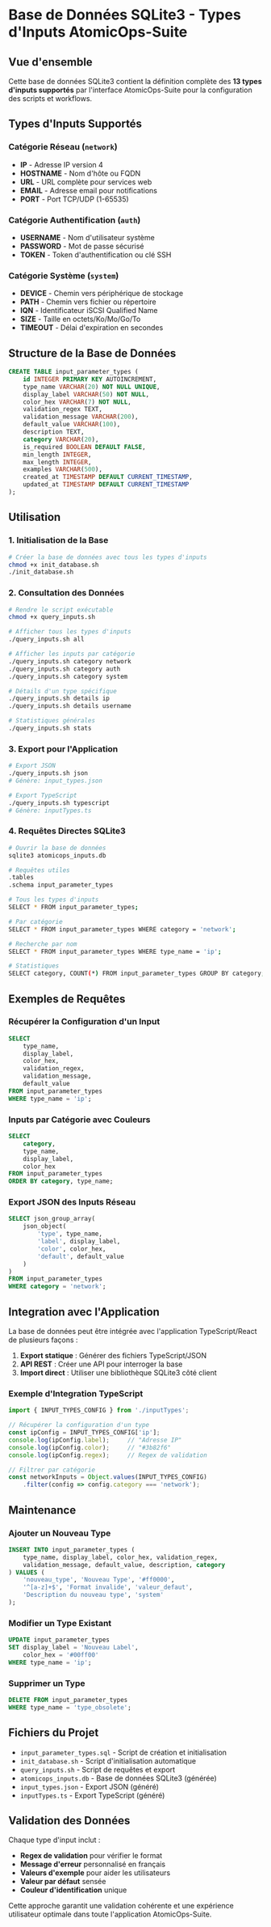 # Base de Données SQLite3 - Types d'Inputs AtomicOps-Suite

## Vue d'ensemble

Cette base de données SQLite3 contient la définition complète des **13 types d'inputs supportés** par l'interface AtomicOps-Suite pour la configuration des scripts et workflows.

## Types d'Inputs Supportés

### Catégorie Réseau (`network`)
- **IP** - Adresse IP version 4 
- **HOSTNAME** - Nom d'hôte ou FQDN
- **URL** - URL complète pour services web
- **EMAIL** - Adresse email pour notifications
- **PORT** - Port TCP/UDP (1-65535)

### Catégorie Authentification (`auth`)
- **USERNAME** - Nom d'utilisateur système
- **PASSWORD** - Mot de passe sécurisé
- **TOKEN** - Token d'authentification ou clé SSH

### Catégorie Système (`system`)
- **DEVICE** - Chemin vers périphérique de stockage
- **PATH** - Chemin vers fichier ou répertoire
- **IQN** - Identificateur iSCSI Qualified Name
- **SIZE** - Taille en octets/Ko/Mo/Go/To
- **TIMEOUT** - Délai d'expiration en secondes

## Structure de la Base de Données

```sql
CREATE TABLE input_parameter_types (
    id INTEGER PRIMARY KEY AUTOINCREMENT,
    type_name VARCHAR(20) NOT NULL UNIQUE,
    display_label VARCHAR(50) NOT NULL,
    color_hex VARCHAR(7) NOT NULL,
    validation_regex TEXT,
    validation_message VARCHAR(200),
    default_value VARCHAR(100),
    description TEXT,
    category VARCHAR(20),
    is_required BOOLEAN DEFAULT FALSE,
    min_length INTEGER,
    max_length INTEGER,
    examples VARCHAR(500),
    created_at TIMESTAMP DEFAULT CURRENT_TIMESTAMP,
    updated_at TIMESTAMP DEFAULT CURRENT_TIMESTAMP
);
```

## Utilisation

### 1. Initialisation de la Base

```bash
# Créer la base de données avec tous les types d'inputs
chmod +x init_database.sh
./init_database.sh
```

### 2. Consultation des Données

```bash
# Rendre le script exécutable
chmod +x query_inputs.sh

# Afficher tous les types d'inputs
./query_inputs.sh all

# Afficher les inputs par catégorie
./query_inputs.sh category network
./query_inputs.sh category auth
./query_inputs.sh category system

# Détails d'un type spécifique
./query_inputs.sh details ip
./query_inputs.sh details username

# Statistiques générales
./query_inputs.sh stats
```

### 3. Export pour l'Application

```bash
# Export JSON
./query_inputs.sh json
# Génère: input_types.json

# Export TypeScript
./query_inputs.sh typescript
# Génère: inputTypes.ts
```

### 4. Requêtes Directes SQLite3

```bash
# Ouvrir la base de données
sqlite3 atomicops_inputs.db

# Requêtes utiles
.tables
.schema input_parameter_types

# Tous les types d'inputs
SELECT * FROM input_parameter_types;

# Par catégorie
SELECT * FROM input_parameter_types WHERE category = 'network';

# Recherche par nom
SELECT * FROM input_parameter_types WHERE type_name = 'ip';

# Statistiques
SELECT category, COUNT(*) FROM input_parameter_types GROUP BY category;
```

## Exemples de Requêtes

### Récupérer la Configuration d'un Input

```sql
SELECT 
    type_name,
    display_label,
    color_hex,
    validation_regex,
    validation_message,
    default_value
FROM input_parameter_types 
WHERE type_name = 'ip';
```

### Inputs par Catégorie avec Couleurs

```sql
SELECT 
    category,
    type_name,
    display_label,
    color_hex
FROM input_parameter_types 
ORDER BY category, type_name;
```

### Export JSON des Inputs Réseau

```sql
SELECT json_group_array(
    json_object(
        'type', type_name,
        'label', display_label,
        'color', color_hex,
        'default', default_value
    )
) 
FROM input_parameter_types 
WHERE category = 'network';
```

## Integration avec l'Application

La base de données peut être intégrée avec l'application TypeScript/React de plusieurs façons :

1. **Export statique** : Générer des fichiers TypeScript/JSON
2. **API REST** : Créer une API pour interroger la base
3. **Import direct** : Utiliser une bibliothèque SQLite3 côté client

### Exemple d'Integration TypeScript

```typescript
import { INPUT_TYPES_CONFIG } from './inputTypes';

// Récupérer la configuration d'un type
const ipConfig = INPUT_TYPES_CONFIG['ip'];
console.log(ipConfig.label);     // "Adresse IP"
console.log(ipConfig.color);     // "#3b82f6"
console.log(ipConfig.regex);     // Regex de validation

// Filtrer par catégorie
const networkInputs = Object.values(INPUT_TYPES_CONFIG)
    .filter(config => config.category === 'network');
```

## Maintenance

### Ajouter un Nouveau Type

```sql
INSERT INTO input_parameter_types (
    type_name, display_label, color_hex, validation_regex,
    validation_message, default_value, description, category
) VALUES (
    'nouveau_type', 'Nouveau Type', '#ff0000',
    '^[a-z]+$', 'Format invalide', 'valeur_defaut',
    'Description du nouveau type', 'system'
);
```

### Modifier un Type Existant

```sql
UPDATE input_parameter_types 
SET display_label = 'Nouveau Label',
    color_hex = '#00ff00'
WHERE type_name = 'ip';
```

### Supprimer un Type

```sql
DELETE FROM input_parameter_types 
WHERE type_name = 'type_obsolete';
```

## Fichiers du Projet

- `input_parameter_types.sql` - Script de création et initialisation
- `init_database.sh` - Script d'initialisation automatique
- `query_inputs.sh` - Script de requêtes et export
- `atomicops_inputs.db` - Base de données SQLite3 (générée)
- `input_types.json` - Export JSON (généré)
- `inputTypes.ts` - Export TypeScript (généré)

## Validation des Données

Chaque type d'input inclut :
- **Regex de validation** pour vérifier le format
- **Message d'erreur** personnalisé en français
- **Valeurs d'exemple** pour aider les utilisateurs
- **Valeur par défaut** sensée
- **Couleur d'identification** unique

Cette approche garantit une validation cohérente et une expérience utilisateur optimale dans toute l'application AtomicOps-Suite.